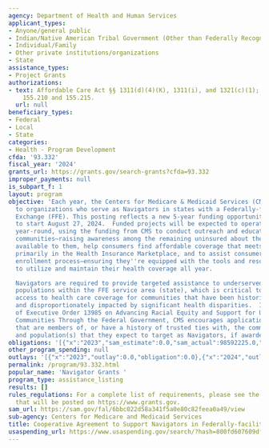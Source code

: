 ```yaml
---
agency: Department of Health and Human Services
applicant_types:
- Anyone/general public
- Indian/Native American Tribal Government (Other than Federally Recognized)
- Individual/Family
- Other private institutions/organizations
- State
assistance_types:
- Project Grants
authorizations:
- text: Affordable Care Act §§ 1311(d)(4)(K), 1311(i), and 1321(c)(1); 45 C.F.R. §§
    155.210 and 155.215.
  url: null
beneficiary_types:
- Federal
- Local
- State
categories:
- Health - Program Development
cfda: '93.332'
fiscal_year: '2024'
grants_url: https://grants.gov/search-grants?cfda=93.332
improper_payments: null
is_subpart_f: 1
layout: program
objective: 'Each year, the Centers for Medicare & Medicaid Services (CMS) awards funding
  to organizations who serve as Navigators in states with a Federally-facilitated
  Exchange (FFE). This posting reflects a new 5-year funding opportunity, anticipated
  to start August 27, 2024.  Funded projects will be expected to operate as Navigators
  year-round, using the funding from CMS to conduct outreach and education in their
  communities—raising awareness among the remaining uninsured about the coverage options
  available to them, help consumers find affordable coverage that meets their needs
  primarily in the Health Insurance Marketplace, and to assist consumers beyond the
  enrollment process—ensuring they''re equipped with the tools and resources needed
  to utilize and maintain their health coverage all year.

  Navigators are required to provide targeted assistance to underserved and vulnerable
  populations within the FFE service area (state), which is critical to improving
  access to health care coverage for communities that have been historically disenfranchised
  and disproportionately impacted by significant health disparities.  In furtherance
  of Executive Order 13985 on Advancing Racial Equity and Support for Underserved
  Communities Through the Federal Government, CMS encourages applications from organizations
  that are members of, or have a history of trusted ties with, the community(ies)
  and population(s) that they expect to target as Navigators, if awarded.'
obligations: '[{"x":"2023","sam_estimate":0.0,"sam_actual":98592225.0,"usa_spending_actual":98369644.0},{"x":"2024","sam_estimate":0.0,"sam_actual":97687240.0,"usa_spending_actual":99915352.23},{"x":"2025","sam_estimate":0.0,"sam_actual":100000000.0,"usa_spending_actual":0.0}]'
other_program_spending: null
outlays: '[{"x":"2023","outlay":0.0,"obligation":0.0},{"x":"2024","outlay":484875.86,"obligation":100000000.0},{"x":"2025","outlay":0.0,"obligation":0.0}]'
permalink: /program/93.332.html
popular_name: 'Navigator Grants '
program_type: assistance_listing
results: []
rules_regulations: For a complete list of requirements, please see the Funding Opportunity
  that will be posted on https://www.grants.gov.
sam_url: https://sam.gov/fal/6bbc022d58a341f5a0e80c82feea0a49/view
sub-agency: Centers for Medicare and Medicaid Services
title: Cooperative Agreement to Support Navigators in Federally-facilitated Exchanges
usaspending_url: https://www.usaspending.gov/search/?hash=800fd607609dfabe1ef488d4ddcc88a9
---
```

